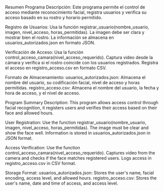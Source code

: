 Resumen Programa 
Descripción: Este programa permite el control de acceso mediante reconocimiento facial, registra usuarios y verifica su acceso basado en su rostro y horario permitido.

Registro de Usuarios:
Usa la función registrar_usuario(nombre_usuario, imagen, nivel_acceso, horas_permitidas).
La imagen debe ser clara y mostrar bien el rostro.
La información se almacena en usuarios_autorizados.json en formato JSON.

Verificación de Acceso:
Usa la función control_acceso_camara(nivel_acceso_requerido).
Captura video desde la cámara y verifica si el rostro coincide con los usuarios registrados.
Registra el acceso en registro_acceso.csv en formato CSV.

Formato de Almacenamiento:
usuarios_autorizados.json: Almacena el nombre del usuario, su codificación facial, nivel de acceso y horas permitidas.
registro_acceso.csv: Almacena el nombre del usuario, la fecha y hora de acceso, y el nivel de acceso.


Program Summary
Description: This program allows access control through facial recognition, it registers users and verifies their access based on their face and allowed hours.

User Registration:
Use the function registrar_usuario(nombre_usuario, imagen, nivel_acceso, horas_permitidas).
The image must be clear and show the face well.
Information is stored in usuarios_autorizados.json in JSON format.

Access Verification:
Use the function control_acceso_camara(nivel_acceso_requerido).
Captures video from the camera and checks if the face matches registered users.
Logs access in registro_acceso.csv in CSV format.

Storage Format:
usuarios_autorizados.json: Stores the user's name, facial encoding, access level, and allowed hours.
registro_acceso.csv: Stores the user's name, date and time of access, and access level.
